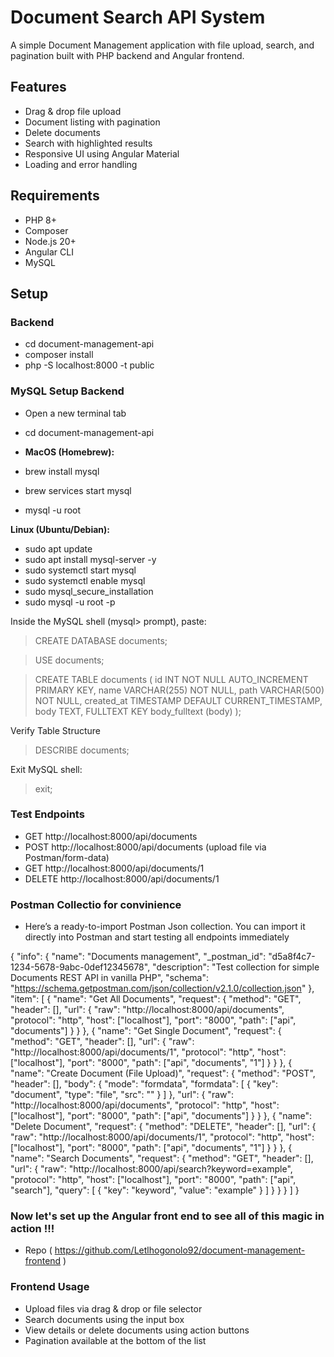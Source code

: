 # Document Search API System

A simple Document Management application with file upload, search, and pagination built with PHP backend and Angular frontend.

## Features

- Drag & drop file upload
- Document listing with pagination
- Delete documents
- Search with highlighted results
- Responsive UI using Angular Material
- Loading and error handling

## Requirements

- PHP 8+
- Composer
- Node.js 20+
- Angular CLI
- MySQL

## Setup

### Backend

- cd document-management-api
- composer install
- php -S localhost:8000 -t public

### MySQL Setup Backend

- Open a new terminal tab
- cd document-management-api
  
- **MacOS (Homebrew):**

- brew install mysql
- brew services start mysql
- mysql -u root

**Linux (Ubuntu/Debian):**

- sudo apt update
- sudo apt install mysql-server -y
- sudo systemctl start mysql
- sudo systemctl enable mysql
- sudo mysql_secure_installation
- sudo mysql -u root -p

Inside the MySQL shell (mysql> prompt), paste:

> CREATE DATABASE documents;

> USE documents;

> CREATE TABLE documents (
    id INT NOT NULL AUTO_INCREMENT PRIMARY KEY,
    name VARCHAR(255) NOT NULL,
    path VARCHAR(500) NOT NULL,
    created_at TIMESTAMP DEFAULT CURRENT_TIMESTAMP,
    body TEXT,
    FULLTEXT KEY body_fulltext (body)
);

Verify Table Structure
> DESCRIBE documents;

Exit MySQL shell:
> exit;

### Test Endpoints

- GET http://localhost:8000/api/documents
- POST http://localhost:8000/api/documents (upload file via Postman/form-data)
- GET http://localhost:8000/api/documents/1
- DELETE http://localhost:8000/api/documents/1

### Postman Collectio for convinience
- Here’s a ready-to-import Postman Json collection. You can import it directly into Postman and start testing all endpoints immediately

{
  "info": {
    "name": "Documents management",
    "_postman_id": "d5a8f4c7-1234-5678-9abc-0def12345678",
    "description": "Test collection for simple Documents REST API in vanilla PHP",
    "schema": "https://schema.getpostman.com/json/collection/v2.1.0/collection.json"
  },
  "item": [
    {
      "name": "Get All Documents",
      "request": {
        "method": "GET",
        "header": [],
        "url": {
          "raw": "http://localhost:8000/api/documents",
          "protocol": "http",
          "host": ["localhost"],
          "port": "8000",
          "path": ["api", "documents"]
        }
      }
    },
    {
      "name": "Get Single Document",
      "request": {
        "method": "GET",
        "header": [],
        "url": {
          "raw": "http://localhost:8000/api/documents/1",
          "protocol": "http",
          "host": ["localhost"],
          "port": "8000",
          "path": ["api", "documents", "1"]
        }
      }
    },
    {
      "name": "Create Document (File Upload)",
      "request": {
        "method": "POST",
        "header": [],
        "body": {
          "mode": "formdata",
          "formdata": [
            {
              "key": "document",
              "type": "file",
              "src": ""
            }
          ]
        },
        "url": {
          "raw": "http://localhost:8000/api/documents",
          "protocol": "http",
          "host": ["localhost"],
          "port": "8000",
          "path": ["api", "documents"]
        }
      }
    },
    {
      "name": "Delete Document",
      "request": {
        "method": "DELETE",
        "header": [],
        "url": {
          "raw": "http://localhost:8000/api/documents/1",
          "protocol": "http",
          "host": ["localhost"],
          "port": "8000",
          "path": ["api", "documents", "1"]
        }
      }
    },
    {
      "name": "Search Documents",
      "request": {
        "method": "GET",
        "header": [],
        "url": {
          "raw": "http://localhost:8000/api/search?keyword=example",
          "protocol": "http",
          "host": ["localhost"],
          "port": "8000",
          "path": ["api", "search"],
          "query": [
            {
              "key": "keyword",
              "value": "example"
            }
          ]
        }
      }
    }
  ]
}

### Now let's set up the Angular front end to see all of this magic in action !!! 
- Repo ( https://github.com/Letlhogonolo92/document-management-frontend )

### Frontend Usage
- Upload files via drag & drop or file selector
- Search documents using the input box
- View details or delete documents using action buttons
- Pagination available at the bottom of the list

